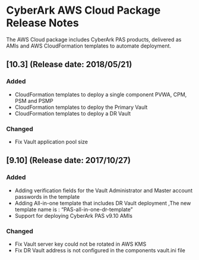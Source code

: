 # CyberArk AWS Cloud Package Release Notes

The AWS Cloud package includes CyberArk PAS products, delivered as AMIs and AWS CloudFormation templates to automate deployment.

## [10.3] (Release date: 2018/05/21)

### Added
- CloudFormation templates to deploy a single component PVWA, CPM, PSM and PSMP
- CloudFormation templates to deploy the Primary Vault
- CloudFormation templates to deploy a DR Vault

### Changed
- Fix Vault application pool size 

## [9.10] (Release date: 2017/10/27)

### Added
- Adding verification fields for the Vault Administrator and Master account passwords in the template
- Adding All-in-one template that includes DR Vault deployment ,The new template name is : “PAS-all-in-one-dr-template” 
- Support for deploying CyberArk PAS v9.10 AMIs

### Changed
- Fix Vault server key could not be rotated in AWS KMS
- Fix DR Vault address is not configured in the components vault.ini file

